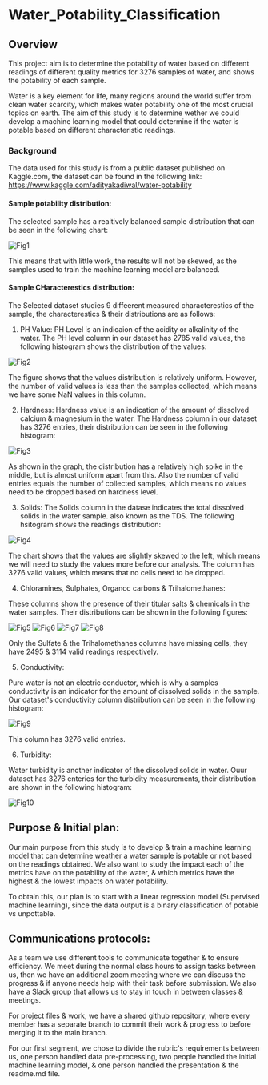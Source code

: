 # Water_Potability_Classification
## Overview
This project aim is to determine the potability of water based on different readings of different quality metrics for 3276 samples of water, and shows the potability of each sample.

Water is a key element for life, many regions around the world suffer from clean water scarcity, which makes water potability one of the most crucial topics on earth. The aim of this study is to determine wether we could develop a machine learning model that could determine if the water is potable based on different characteristic readings.
### Background
The data used for this study is from a public dataset published on Kaggle.com, the dataset can be found in the following link: https://www.kaggle.com/adityakadiwal/water-potability
#### Sample potability distribution:

The selected sample has a realtively balanced sample distribution that can be seen in the following chart:

![Fig1](https://user-images.githubusercontent.com/79733383/125202932-06858800-e244-11eb-982e-cb2c99ceb9eb.png)

This means that with little work, the results will not be skewed, as the samples used to train the machine learning model are balanced.

#### Sample CHaracterestics distribution:

The Selected dataset studies 9 diffeerent measured characterestics of the sample, the characterestics & their distributions are as follows:

1. PH Value:
PH Level is an indicaion of the acidity or alkalinity of the water. The PH level column in our dataset has 2785 valid values, the following histogram shows the distribution of the values:

![Fig2](https://user-images.githubusercontent.com/79733383/125203422-46e60580-e246-11eb-9ef4-e2eed4778e06.png)

The figure shows that the values distribution is relatively uniform. However, the number of valid values is less than the samples collected, which means we have some NaN values in this column.

2. Hardness:
Hardness value is an indication of the amount of dissolved calcium & magnesium in the water. The Hardness column in our dataset has 3276 entries, their distribution can be seen in the following histogram:

![Fig3](https://user-images.githubusercontent.com/79733383/125203668-6598cc00-e247-11eb-97b3-f05a8e186e71.png)

As shown in the graph, the distribution has a relatively high spike in the middle, but is almost uniform apart from this. Also the number of valid entries equals the number of collected samples, which means no values need to be dropped based on hardness level.

3. Solids:
The Solids column in the datase indicates the total dissolved solids in the water sample. also known as the TDS. The following hsitogram shows the readings distribution:

![Fig4](https://user-images.githubusercontent.com/79733383/125203926-c543a700-e248-11eb-8f61-ce03e4876d67.png)

The chart shows that the values are slightly skewed to the left, which means we will need to study the values more before our analysis. The column has 3276 valid values, which means that no cells need to be dropped.

4. Chloramines, Sulphates, Organoc carbons & Trihalomethanes:

These columns show the presence of their titular salts & chemicals in the water samples. Their distributions can be shown in the following figures:

![Fig5](https://user-images.githubusercontent.com/79733383/125204370-ec02dd00-e24a-11eb-9ba6-8538e1760033.png)
![Fig6](https://user-images.githubusercontent.com/79733383/125204374-f1602780-e24a-11eb-99c9-c4e0b66f644b.png)
![Fig7](https://user-images.githubusercontent.com/79733383/125204378-f91fcc00-e24a-11eb-8de9-a505386df74c.png)
![Fig8](https://user-images.githubusercontent.com/79733383/125204383-fde48000-e24a-11eb-93ec-da0114951c43.png)

Only the Sulfate & the Trihalomethanes columns have missing cells, they have 2495 & 3114 valid readings respectively.

5. Conductivity:

Pure water is not an electric conductor, which is why a samples conductivity is an indicator for the amount of dissolved solids in the sample. Our dataset's conductivity column distribution can be seen in the following histogram:

![Fig9](https://user-images.githubusercontent.com/79733383/125204654-4c464e80-e24c-11eb-89f4-4ce40fc08926.png)

This column has 3276 valid entries.

6. Turbidity:

Water turbidity is another indicator of the dissolved solids in water. Ouur dataset has 3276 enteries for the turbidity measurements, their distribution are shown in the following histogram:

![Fig10](https://user-images.githubusercontent.com/79733383/125204783-f1612700-e24c-11eb-8660-9cf1753b3f50.png)

## Purpose & Initial plan:
Our main purpose from this study is to develop & train a machine learning model that can determine weather a water sample is potable or not based on the readings obtained. We also want to study the impact each of the metrics have on the potability of the water, & which metrics have the highest & the lowest impacts on water potability. 

To obtain this, our plan is to start with a linear regression model (Supervised machine learning), since the data output is a binary classification of potable vs unpottable.

## Communications protocols:

As a team we use different tools to communicate together & to ensure efficiency. We meet during the normal class hours to assign tasks between us, then we have an additional zoom meeting where we can discuss the progress & if anyone needs help with their task before submission.
We also have a Slack group that allows us to stay in touch in between classes & meetings.

For project files & work, we have a shared github repository, where every member has a separate branch to commit their work & progress to before merging it to the main branch.

For our first segment, we chose to divide the rubric's requirements between us, one person handled data pre-processing, two people handled the initial machine learning model, & one person handled the presentation & the readme.md file.


